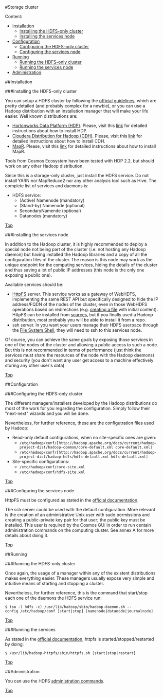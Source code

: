 #<a name="top"></a>Storage cluster

Content:<br>

* [Installation](#section1)
    * [Installing the HDFS-only cluster](#section1.1)
    * [Installing the services node](#section1.2)
* [Configuration](#section2)
    * [Configuring the HDFS-only cluster](#section2.1)
    * [Configuring the services node](#section2.2)
* [Running](#section3)
    * [Running the HDFS-only cluster](#section3.1)
    * [Running the services node](#section3.2)
* [Administration](#section4)

##<a name="section1"></a>Installation

###<a name="section1.1"></a>Installing the HDFS-only cluster

You can setup a HDFS cluster by following the [official
guidelines](http://hadoop.apache.org/docs/current/hadoop-project-dist/hadoop-common/ClusterSetup.html),
which are pretty detailed (and probably complex for a newbie), or you
can use a Hadoop distribution with an installation manager that will
make your life easier. Well known distributions are:

-   [Hortonworks Data Platform (HDP)](http://hortonworks.com/hdp/).
    Please, visit this
    [link](http://docs.hortonworks.com/HDPDocuments/Ambari-2.0.1.0/index.html)
    for detailed instructions about how to install HDP.
-   [Cloudera Distribution for
    Hadoop (CDH)](http://www.cloudera.com/content/cloudera/en/downloads/cdh/cdh-5-4-2.html).
    Please, visit this
    [link](http://www.cloudera.com/content/cloudera/en/documentation/core/latest/topics/cm_ig_install_path_a.html#cmig_topic_6_5_unique_2)
    for detailed instructions about how to install CDH.
-   [MapR](http://www.mapr.com/). Please, visit this
    [link](http://www.mapr.com/products/hadoop-download) for detailed
    instructions about how to install MapR.

Tools from Cosmos Ecosystem have been tested with HDP 2.2, but should
work on any other Hadoop distribution.

Since this is a storage-only cluster, just install the HDFS service. Do
not install YARN nor MapReduce2 nor any other analysis tool such as
Hive. The complete list of services and daemons is:

-   HDFS service:
    -   (Active) Namenode (mandatory)
    -   (Stand-by) Namenode (optional)
    -   SecondaryNamende (optional)
    -   Datanodes (mandatory)

[Top](#top)

###<a name="section1.2"></a>Installing the services node

In addition to the Hadoop cluster, it is highly recommended to deploy a
special node not being part of the cluster (i.e. not hosting any Hadoop
daemon) but having installed the Hadoop libraries and a copy of all the
configuration files of the cluster. The reason is this node may work as
the unique endpoint for the computing services, hiding the details of
the cluster and thus saving a lot of public IP addresses (this node is
the only one exposing a public one).

Available services should be:

-   [HttpFS](http://hadoop.apache.org/docs/current/hadoop-hdfs-httpfs/index.html) server.
    This service works as a gateway of WebHDFS, implementing the same
    REST API but specifically designed to hide the IP address/FQDN of
    the nodes of the cluster, even in those WebHDFS operations based on
    redirections (e.g. [creating a
    file](http://hadoop.apache.org/docs/current/hadoop-project-dist/hadoop-hdfs/WebHDFS.html#Create_and_Write_to_a_File)
    with initial content). HttpFS can be installed from
    [sources](http://hadoop.apache.org/docs/current/hadoop-hdfs-httpfs/ServerSetup.html),
    but if you finally used a Hadoop distribution, most probably you
    will be able to install it from a repo.
-   ssh server. In you want your users manage their HDFS userpace
    through the [File System
    Shell](http://hadoop.apache.org/docs/current/hadoop-project-dist/hadoop-common/FileSystemShell.html),
    they will need to ssh to this services node.

Of course, you can achieve the same goals by exposing those services in
one of the nodes of the cluster and allowing a public access to such a
node. But this is not recommended in terms of performance (just think
the services must share the resources of the node with the Hadoop
daemons) and security (you don't want any user get access to a machine
effectively storing any other user's data).

[Top](#top)

##<a name="section2"></a>Configuration

###<a name="section2.1"></a>Configuring the HDFS-only cluster

The different managers/installers developed by the Hadoop distributions
do most of the work for you regarding the configuration. Simply follow
their "next-next" wizards and you will be done.

Nevertheless, for further reference, these are the configutration files
used by Hadoop:

-   Read-only default configurations, when no site-specific ones are
    given:
    -   `/etc/hadoop/conf/[http://hadoop.apache.org/docs/current/hadoop-project-dist/hadoop-common/core-default.xml core-default.xml]`
    -   `/etc/hadoop/conf/[http://hadoop.apache.org/docs/current/hadoop-project-dist/hadoop-hdfs/hdfs-default.xml hdfs-default.xml]`
-   Site-specific configurations:
    -   `/etc/hadoop/conf/core-site.xml`
    -   `/etc/hadoop/conf/hdfs-site.xml`

[Top](#top)

###<a name="section2.2"></a>Configuring the services node

HttpFS must be configured as stated in the [official
documentation](http://hadoop.apache.org/docs/current/hadoop-hdfs-httpfs/ServerSetup.html).

The ssh server could be used with the default configuration. More
relevant is the creation of an administrative Unix user with sudo
permissions and creating a public-private key pair for that user; the
public key must be installed. This user is required by the Cosmos GUI in
order to run centain administration commands on the computing cluster.
See annex A for more details about doing it.

[Top](#top)

##<a name="section3"></a>Running

###<a name="section3.1"></a>Running the HDFS-only cluster

Once again, the usage of a manager within any of the existent
distributions makes everything easier. These managers usually expose
very simple and intuitive means of starting and stopping a cluster.

Nevertheless, for further reference, this is the command that start/stop
each one of the daemons the HDFS service run:

    $ (su -l hdfs -c) /usr/lib/hadoop/sbin/hadoop-daemon.sh --config /etc/hadoop/conf [start|stop] [namenode|datanode|journalnode]

[Top](#top)

###<a name="section3.2"></a>Running the services

As stated in the [official
documentation](http://hadoop.apache.org/docs/current/hadoop-hdfs-httpfs/ServerSetup.html),
httpfs is started/stopped/restarted by doing:

    $ /usr/lib/hadoop-httpfs/sbin/httpfs.sh [start|stop|restart]

[Top](#top)

##<a name="section4"></a>Administration

You can use the HDFS [administration
commands](http://hadoop.apache.org/docs/current/hadoop-project-dist/hadoop-hdfs/HDFSCommands.html#Administration_Commands).

[Top](#top)